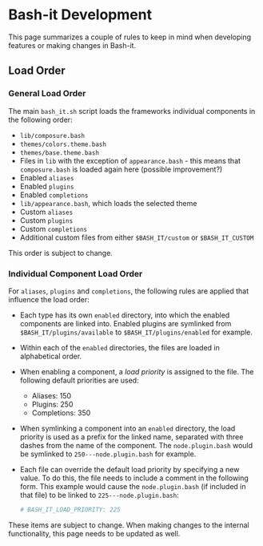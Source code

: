 # Bash-it Development

This page summarizes a couple of rules to keep in mind when developing features or making changes in Bash-it.

## Load Order

### General Load Order

The main `bash_it.sh` script loads the frameworks individual components in the following order:

* `lib/composure.bash`
* `themes/colors.theme.bash`
* `themes/base.theme.bash`
* Files in `lib` with the exception of `appearance.bash` - this means that `composure.bash` is loaded again here (possible improvement?)
* Enabled `aliases`
* Enabled `plugins`
* Enabled `completions`
* `lib/appearance.bash`, which loads the selected theme
* Custom `aliases`
* Custom `plugins`
* Custom `completions`
* Additional custom files from either `$BASH_IT/custom` or `$BASH_IT_CUSTOM`

This order is subject to change.

### Individual Component Load Order

For `aliases`, `plugins` and `completions`, the following rules are applied that influence the load order:

* Each type has its own `enabled` directory, into which the enabled components are linked into. Enabled plugins are symlinked from `$BASH_IT/plugins/available` to `$BASH_IT/plugins/enabled` for example.
* Within each of the `enabled` directories, the files are loaded in alphabetical order.
* When enabling a component, a _load priority_ is assigned to the file. The following default priorities are used:
    * Aliases: 150
    * Plugins: 250
    * Completions: 350
* When symlinking a component into an `enabled` directory, the load priority is used as a prefix for the linked name, separated with three dashes from the name of the component. The `node.plugin.bash` would be symlinked to `250---node.plugin.bash` for example.
* Each file can override the default load priority by specifying a new value. To do this, the file needs to include a comment in the following form. This example would cause the `node.plugin.bash` (if included in that file) to be linked to `225---node.plugin.bash`:

  ```bash
  # BASH_IT_LOAD_PRIORITY: 225
  ```

These items are subject to change. When making changes to the internal functionality, this page needs to be updated as well.
